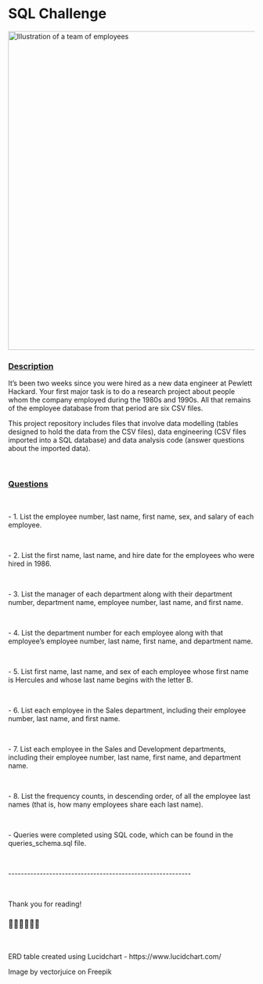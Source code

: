 <h1>SQL Challenge</h1>
<img
        src="https://www.freepik.com/free-vector/employees-with-laptops-learning-professional-trainig_12085891.htm#query=employee%20training&position=5&from_view=keyword&track=ais"
        alt="Illustration of a team of employees"
        width="650"
      />
</br>
<h3><u>Description</u></h3>
<p>
It’s been two weeks since you were hired as a new data engineer at Pewlett Hackard. Your first major task is to do a research project about people whom the company employed during the 1980s and 1990s. All that remains of the employee database from that period are six CSV files.

This project repository includes files that involve data modelling (tables designed to hold the data from the CSV files), data engineering (CSV files imported into a SQL database) and data analysis code (answer questions about the imported data).
</p>
</br>
<h3><u>Questions</u></h3>
</br>
<p>- 1. List the employee number, last name, first name, sex, and salary of each employee.</p> 
</br>
<p>- 2. List the first name, last name, and hire date for the employees who were hired in 1986.</p> 
</br>
<p>- 3. List the manager of each department along with their department number, department name, employee number, last name, and first name.</p> 
</br>
<p>- 4. List the department number for each employee along with that employee’s employee number, last name, first name, and department name. </p> 
</br>
<p>- 5. List first name, last name, and sex of each employee whose first name is Hercules and whose last name begins with the letter B.</p> 
</br>
<p>- 6. List each employee in the Sales department, including their employee number, last name, and first name.</p> 
</br>
<p>- 7. List each employee in the Sales and Development departments, including their employee number, last name, first name, and department name.</p> 
</br>
<p>- 8. List the frequency counts, in descending order, of all the employee last names (that is, how many employees share each last name).</p> 
</br>
<p>- Queries were completed using SQL code, which can be found in the queries_schema.sql file.</p> 
</br>
<p>----------------------------------------------------------</p> 
</br>
<p>Thank you for reading!</p> 
<h3>👩‍💻👩‍💻👩‍💻</h3>
</br>
<p>ERD table created using Lucidchart - https://www.lucidchart.com/</p>
<p><a>Image by vectorjuice</a> on Freepik</p>




